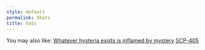 ```yaml
---
style: default
permalink: Xhats
title: hats
---
```

You may also like:
[Whatever hysteria exists is inflamed by mystery](http://scp-wiki.net/hysteria)
[SCP-405](http://scp-wiki.net/scp-405)